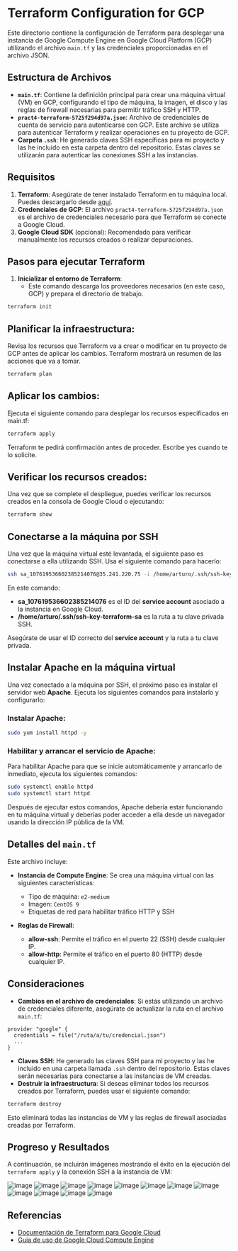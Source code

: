 # Terraform Configuration for GCP

Este directorio contiene la configuración de Terraform para desplegar una instancia de Google Compute Engine en Google Cloud Platform (GCP) utilizando el archivo `main.tf` y las credenciales proporcionadas en el archivo JSON.

## Estructura de Archivos

- **`main.tf`**: Contiene la definición principal para crear una máquina virtual (VM) en GCP, configurando el tipo de máquina, la imagen, el disco y las reglas de firewall necesarias para permitir tráfico SSH y HTTP.
- **`pract4-terraform-5725f294d97a.json`**: Archivo de credenciales de cuenta de servicio para autenticarse con GCP. Este archivo se utiliza para autenticar Terraform y realizar operaciones en tu proyecto de GCP.
- **Carpeta `.ssh`**: He generado claves SSH específicas para mi proyecto y las he incluido en esta carpeta dentro del repositorio. Estas claves se utilizarán para autenticar las conexiones SSH a las instancias.

## Requisitos

1. **Terraform**: Asegúrate de tener instalado Terraform en tu máquina local. Puedes descargarlo desde [aquí](https://www.terraform.io/downloads.html).
2. **Credenciales de GCP**: El archivo `pract4-terraform-5725f294d97a.json` es el archivo de credenciales necesario para que Terraform se conecte a Google Cloud.
3. **Google Cloud SDK** (opcional): Recomendado para verificar manualmente los recursos creados o realizar depuraciones.

## Pasos para ejecutar Terraform

1. **Inicializar el entorno de Terraform**:
   - Este comando descarga los proveedores necesarios (en este caso, GCP) y prepara el directorio de trabajo.
   
```bash
terraform init
```
## Planificar la infraestructura:

Revisa los recursos que Terraform va a crear o modificar en tu proyecto de GCP antes de aplicar los cambios. Terraform mostrará un resumen de las acciones que va a tomar.

```bash
terraform plan
```

## Aplicar los cambios:

Ejecuta el siguiente comando para desplegar los recursos especificados en main.tf:

```bash
terraform apply
```

Terraform te pedirá confirmación antes de proceder. Escribe yes cuando te lo solicite.

## Verificar los recursos creados:

Una vez que se complete el despliegue, puedes verificar los recursos creados en la consola de Google Cloud o ejecutando:

```bash
terraform show
```

## Conectarse a la máquina por SSH

Una vez que la máquina virtual esté levantada, el siguiente paso es conectarse a ella utilizando SSH. Usa el siguiente comando para hacerlo:

```bash
ssh sa_107619536602385214076@35.241.220.75 -i /home/arturo/.ssh/ssh-key-terraform-sa
```

En este comando:

- **sa_107619536602385214076** es el ID del **service account** asociado a la instancia en Google Cloud.
- **/home/arturo/.ssh/ssh-key-terraform-sa** es la ruta a tu clave privada SSH.

Asegúrate de usar el ID correcto del **service account** y la ruta a tu clave privada.

## Instalar Apache en la máquina virtual

Una vez conectado a la máquina por SSH, el próximo paso es instalar el servidor web **Apache**. Ejecuta los siguientes comandos para instalarlo y configurarlo:

### Instalar Apache:

```bash
sudo yum install httpd -y
```

### Habilitar y arrancar el servicio de Apache:

Para habilitar Apache para que se inicie automáticamente y arrancarlo de inmediato, ejecuta los siguientes comandos:

```bash
sudo systemctl enable httpd
sudo systemctl start httpd
```

Después de ejecutar estos comandos, Apache debería estar funcionando en tu máquina virtual y deberías poder acceder a ella desde un navegador usando la dirección IP pública de la VM.


## Detalles del `main.tf`

Este archivo incluye:

- **Instancia de Compute Engine**: Se crea una máquina virtual con las siguientes características:
  - Tipo de máquina: `e2-medium`
  - Imagen: `CentOS 9`
  - Etiquetas de red para habilitar tráfico HTTP y SSH

- **Reglas de Firewall**:
  - **allow-ssh**: Permite el tráfico en el puerto 22 (SSH) desde cualquier IP.
  - **allow-http**: Permite el tráfico en el puerto 80 (HTTP) desde cualquier IP.

## Consideraciones

- **Cambios en el archivo de credenciales**: Si estás utilizando un archivo de credenciales diferente, asegúrate de actualizar la ruta en el archivo `main.tf`:

```hcl
provider "google" {
  credentials = file("/ruta/a/tu/credencial.json")
  ...
}
```

- **Claves SSH**: He generado las claves SSH para mi proyecto y las he incluido en una carpeta llamada `.ssh` dentro del repositorio. Estas claves serán necesarias para conectarse a las instancias de VM creadas.
- **Destruir la infraestructura**: Si deseas eliminar todos los recursos creados por Terraform, puedes usar el siguiente comando:

```bash
terraform destroy
```
Esto eliminará todas las instancias de VM y las reglas de firewall asociadas creadas por Terraform.

## Progreso y Resultados

A continuación, se incluirán imágenes mostrando el éxito en la ejecución del `terraform apply` y la conexión SSH a la instancia de VM:

![image](https://github.com/user-attachments/assets/8b0826bf-76e2-4930-bdbf-5edcaf369aa9)
![image](https://github.com/user-attachments/assets/136a93ef-fd82-4d8d-b963-6fe9a8cca772)
![image](https://github.com/user-attachments/assets/d29b74ab-7ad9-4fc7-a194-18a181b6ee28)
![image](https://github.com/user-attachments/assets/d6307872-38a9-4edc-b8a5-a97a7739dfb7)
![image](https://github.com/user-attachments/assets/25e849f7-6d55-4b53-8931-b892ba7eeb50)
![image](https://github.com/user-attachments/assets/3b965dbf-1be5-4500-beee-027e81aaacb9)
![image](https://github.com/user-attachments/assets/fca94587-7d00-4eb6-8d49-00741bd05b54)
![image](https://github.com/user-attachments/assets/9006f29d-4e3e-497e-a8e3-8ae5848cc570)
![image](https://github.com/user-attachments/assets/55b8c996-9c8c-480c-b465-48722e386a19)
![image](https://github.com/user-attachments/assets/1eae87f9-6a4e-427c-855d-b49bbb67552e)
![image](https://github.com/user-attachments/assets/49364aa3-39aa-4a4a-a173-424573bd3b8d)
![image](https://github.com/user-attachments/assets/71736ff9-4129-49a5-b47a-3830f7f8e22a)













## Referencias

- [Documentación de Terraform para Google Cloud](https://registry.terraform.io/providers/hashicorp/google/latest/docs)
- [Guía de uso de Google Cloud Compute Engine](https://cloud.google.com/compute/docs)
